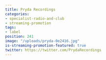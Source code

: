 ```yaml
---
title: Pryda Recordings
categories:
- specialist-radio-and-club
- streaming-promotion
tags:
- label
position: 241
image: "/uploads/pryda-0e2416.jpg"
is-streaming-promotion-featured: true
twitter: https://twitter.com/PrydaRecordings
---
```


